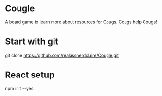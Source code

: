 # Cougle
A board game to learn more about resources for Cougs. Cougs help Cougs!

# Start with git 
git clone https://github.com/realassnerdclaire/Cougle.git


# React setup 
npm init --yes




